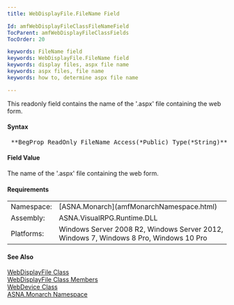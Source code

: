 ```yaml
---
title: WebDisplayFile.FileName Field

Id: amfWebDisplayFileClassFileNameField
TocParent: amfWebDisplayFileClassFields
TocOrder: 20

keywords: FileName field
keywords: WebDisplayFile.FileName field
keywords: display files, aspx file name
keywords: aspx files, file name
keywords: how to, determine aspx file name

---
```


This readonly field contains the name of the '.aspx' file containing the web form.

#### Syntax
<pre class="prettyprint"> **BegProp ReadOnly FileName Access(*Public) Type(*String)** </pre>

#### Field Value
The name of the '.aspx' file containing the web form.
<!-- -->

#### Requirements
<table class="dttable" cellspacing="0" cellpadding="4" width="60%">
           <colgroup>
            <col width="15%" style="font-weight:bold" />
            <col width="85%" />
          </colgroup>
          <tr>
            <td>Namespace:</td>
            <td>[ASNA.Monarch](amfMonarchNamespace.html)</td>
          </tr>
          <tr>
            <td>Assembly:</td>
            <td>ASNA.VisualRPG.Runtime.DLL</td>
          </tr>
         <tr>
            <td>Platforms:</td>
            <td>Windows Server 2008 R2, Windows Server 2012,  Windows 7, Windows 8 Pro, Windows 10 Pro</td>
         </tr>
</table>

<!-- end -->

#### See Also
[ WebDisplayFile Class](amfWebDisplayFileClass.html) <br /> [ WebDisplayFile Class Members](amfWebDisplayFileClassMembers.html) <br /> [WebDevice Class](amfWebDeviceClass.html) <br /> [ASNA.Monarch Namespace](amfMonarchNamespace.html)
